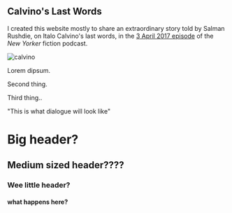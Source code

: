 ## Calvino's Last Words

I created this website mostly to share an extraordinary story told by Salman Rushdie, on Italo Calvino's last words, in the [3 April 2017 episode](https://www.newyorker.com/podcast/fiction/salman-rushdie-reads-italo-calvino) of the _New Yorker_ fiction podcast.

![calvino](https://i.pinimg.com/236x/bd/1c/3b/bd1c3bbee924cbe7c2dc157768cb7ab4.jpg)

Lorem dipsum.

Second thing.

Third thing..

"This is what dialogue will look like"

# Big header?

## Medium sized header????

### Wee little header?

#### what happens here?
